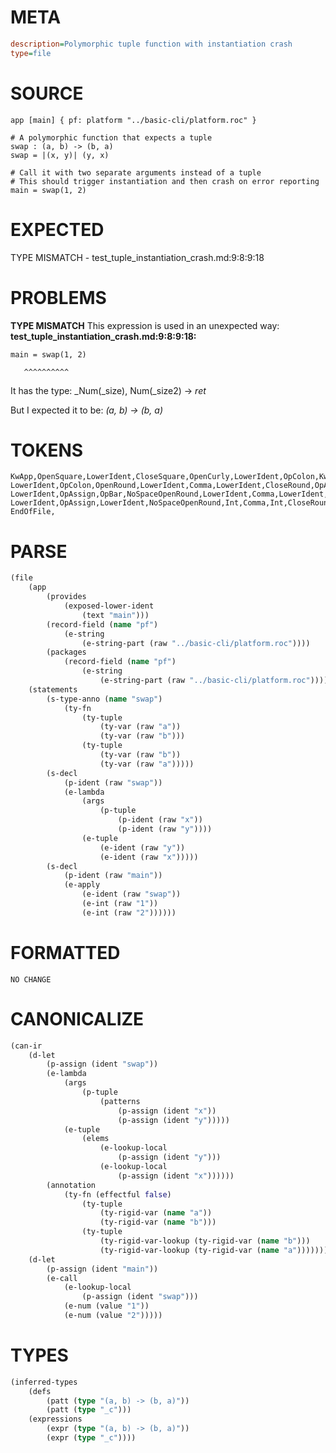 # META
~~~ini
description=Polymorphic tuple function with instantiation crash
type=file
~~~
# SOURCE
~~~roc
app [main] { pf: platform "../basic-cli/platform.roc" }

# A polymorphic function that expects a tuple
swap : (a, b) -> (b, a)
swap = |(x, y)| (y, x)

# Call it with two separate arguments instead of a tuple
# This should trigger instantiation and then crash on error reporting
main = swap(1, 2)
~~~
# EXPECTED
TYPE MISMATCH - test_tuple_instantiation_crash.md:9:8:9:18
# PROBLEMS
**TYPE MISMATCH**
This expression is used in an unexpected way:
**test_tuple_instantiation_crash.md:9:8:9:18:**
```roc
main = swap(1, 2)
```
       ^^^^^^^^^^

It has the type:
    _Num(_size), Num(_size2) -> _ret_

But I expected it to be:
    _(a, b) -> (b, a)_

# TOKENS
~~~zig
KwApp,OpenSquare,LowerIdent,CloseSquare,OpenCurly,LowerIdent,OpColon,KwPlatform,StringStart,StringPart,StringEnd,CloseCurly,
LowerIdent,OpColon,OpenRound,LowerIdent,Comma,LowerIdent,CloseRound,OpArrow,OpenRound,LowerIdent,Comma,LowerIdent,CloseRound,
LowerIdent,OpAssign,OpBar,NoSpaceOpenRound,LowerIdent,Comma,LowerIdent,CloseRound,OpBar,OpenRound,LowerIdent,Comma,LowerIdent,CloseRound,
LowerIdent,OpAssign,LowerIdent,NoSpaceOpenRound,Int,Comma,Int,CloseRound,
EndOfFile,
~~~
# PARSE
~~~clojure
(file
	(app
		(provides
			(exposed-lower-ident
				(text "main")))
		(record-field (name "pf")
			(e-string
				(e-string-part (raw "../basic-cli/platform.roc"))))
		(packages
			(record-field (name "pf")
				(e-string
					(e-string-part (raw "../basic-cli/platform.roc"))))))
	(statements
		(s-type-anno (name "swap")
			(ty-fn
				(ty-tuple
					(ty-var (raw "a"))
					(ty-var (raw "b")))
				(ty-tuple
					(ty-var (raw "b"))
					(ty-var (raw "a")))))
		(s-decl
			(p-ident (raw "swap"))
			(e-lambda
				(args
					(p-tuple
						(p-ident (raw "x"))
						(p-ident (raw "y"))))
				(e-tuple
					(e-ident (raw "y"))
					(e-ident (raw "x")))))
		(s-decl
			(p-ident (raw "main"))
			(e-apply
				(e-ident (raw "swap"))
				(e-int (raw "1"))
				(e-int (raw "2"))))))
~~~
# FORMATTED
~~~roc
NO CHANGE
~~~
# CANONICALIZE
~~~clojure
(can-ir
	(d-let
		(p-assign (ident "swap"))
		(e-lambda
			(args
				(p-tuple
					(patterns
						(p-assign (ident "x"))
						(p-assign (ident "y")))))
			(e-tuple
				(elems
					(e-lookup-local
						(p-assign (ident "y")))
					(e-lookup-local
						(p-assign (ident "x"))))))
		(annotation
			(ty-fn (effectful false)
				(ty-tuple
					(ty-rigid-var (name "a"))
					(ty-rigid-var (name "b")))
				(ty-tuple
					(ty-rigid-var-lookup (ty-rigid-var (name "b")))
					(ty-rigid-var-lookup (ty-rigid-var (name "a")))))))
	(d-let
		(p-assign (ident "main"))
		(e-call
			(e-lookup-local
				(p-assign (ident "swap")))
			(e-num (value "1"))
			(e-num (value "2")))))
~~~
# TYPES
~~~clojure
(inferred-types
	(defs
		(patt (type "(a, b) -> (b, a)"))
		(patt (type "_c")))
	(expressions
		(expr (type "(a, b) -> (b, a)"))
		(expr (type "_c"))))
~~~

